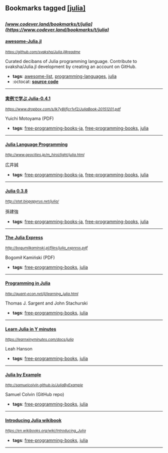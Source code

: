 ## Bookmarks tagged [[julia]](https://www.codever.land/search?q=[julia])

_<sup><sup>[www.codever.land/bookmarks/t/julia](https://www.codever.land/bookmarks/t/julia)</sup></sup>_
---
#### [awesome-Julia.jl](https://github.com/svaksha/Julia.jl#readme)
_<sup>https://github.com/svaksha/Julia.jl#readme</sup>_

Curated decibans of Julia programming language. Contribute to svaksha/Julia.jl development by creating an account on GitHub.
* **tags**: [awesome-list](../tagged/awesome-list.md), [programming-languages](../tagged/programming-languages.md), [julia](../tagged/julia.md)
* :octocat: **[source code](https://github.com/svaksha/Julia.jl#readme)**
---
#### [実例で学ぶ Julia-0.4.1](https://www.dropbox.com/s/lk7y8lifjcr1vf2/JuliaBook-20151201.pdf)
_<sup>https://www.dropbox.com/s/lk7y8lifjcr1vf2/JuliaBook-20151201.pdf</sup>_

Yuichi Motoyama (PDF)
* **tags**: [free-programming-books-ja](../tagged/free-programming-books-ja.md), [free-programming-books](../tagged/free-programming-books.md), [julia](../tagged/julia.md)
---
#### [Julia Language Programming](http://www.geocities.jp/m_hiroi/light/julia.html)
_<sup>http://www.geocities.jp/m_hiroi/light/julia.html</sup>_

広井誠
* **tags**: [free-programming-books-ja](../tagged/free-programming-books-ja.md), [free-programming-books](../tagged/free-programming-books.md), [julia](../tagged/julia.md)
---
#### [Julia 0.3.8](http://stat.biopapyrus.net/julia/)
_<sup>http://stat.biopapyrus.net/julia/</sup>_

孫建強
* **tags**: [free-programming-books-ja](../tagged/free-programming-books-ja.md), [free-programming-books](../tagged/free-programming-books.md), [julia](../tagged/julia.md)
---
#### [The Julia Express](http://bogumilkaminski.pl/files/julia_express.pdf)
_<sup>http://bogumilkaminski.pl/files/julia_express.pdf</sup>_

Bogomił Kamiński (PDF)
* **tags**: [free-programming-books](../tagged/free-programming-books.md), [julia](../tagged/julia.md)
---
#### [Programming in Julia](http://quant-econ.net/jl/learning_julia.html)
_<sup>http://quant-econ.net/jl/learning_julia.html</sup>_

Thomas J. Sargent and John Stachurski
* **tags**: [free-programming-books](../tagged/free-programming-books.md), [julia](../tagged/julia.md)
---
#### [Learn Julia in Y minutes](https://learnxinyminutes.com/docs/julia)
_<sup>https://learnxinyminutes.com/docs/julia</sup>_

Leah Hanson
* **tags**: [free-programming-books](../tagged/free-programming-books.md), [julia](../tagged/julia.md)
---
#### [Julia by Example](http://samuelcolvin.github.io/JuliaByExample)
_<sup>http://samuelcolvin.github.io/JuliaByExample</sup>_

Samuel Colvin (GitHub repo)
* **tags**: [free-programming-books](../tagged/free-programming-books.md), [julia](../tagged/julia.md)
---
#### [Introducing Julia wikibook](https://en.wikibooks.org/wiki/Introducing_Julia)
_<sup>https://en.wikibooks.org/wiki/Introducing_Julia</sup>_

* **tags**: [free-programming-books](../tagged/free-programming-books.md), [julia](../tagged/julia.md)
---
